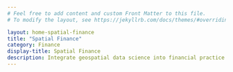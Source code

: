 ```yaml
---
# Feel free to add content and custom Front Matter to this file.
# To modify the layout, see https://jekyllrb.com/docs/themes/#overriding-theme-defaults

layout: home-spatial-finance
title: "Spatial Finance"
category: Finance
display-title: Spatial Finance
description: Integrate geospatial data science into financial practice for sustainable development.
---
```

